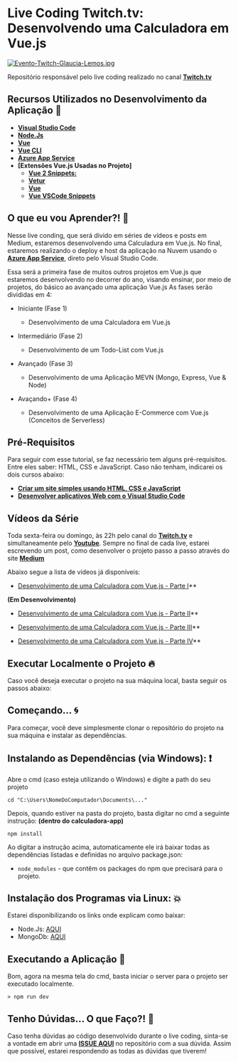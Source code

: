 # Live Coding Twitch.tv: Desenvolvendo uma Calculadora em Vue.js 

[![Evento-Twitch-Glaucia-Lemos.jpg](https://i.postimg.cc/3NMJ8T1G/Evento-Twitch-Glaucia-Lemos.jpg)](https://postimg.cc/XG80LtTN)

Repositório responsável pelo live coding realizado no canal **[Twitch.tv](https://www.twitch.tv/glaucia_lemos86)** 

## Recursos Utilizados no Desenvolvimento da Aplicação 🚀

* **[Visual Studio Code](http://bit.ly/2QoayZD)**
* **[Node.Js](https://nodejs.org/en/)**
* **[Vue](https://vuejs.org/)**
* **[Vue CLI](https://cli.vuejs.org/)**
* **[Azure App Service](http://bit.ly/2W3ppi4)**
* **[Extensões Vue.js Usadas no Projeto]**
    - **[Vue 2 Snippets:](http://bit.ly/2JHy6rM)**
    - **[Vetur](http://bit.ly/2XaGLX4)**
    - **[Vue](http://bit.ly/2VOA2QR)**
    - **[Vue VSCode Snippets](http://bit.ly/2VSlYGf)**

## O que eu vou Aprender?! 📘

Nesse live conding, que será divido em séries de vídeos e posts em Medium, estaremos desenvolvendo uma Calculadura em Vue.js. No final, estaremos realizando o deploy e host da aplicação na Nuvem usando o **[Azure App Service](http://bit.ly/2W3ppi4)**, direto pelo Visual Studio Code.

Essa será a primeira fase de muitos outros projetos em Vue.js que estaremos desenvolvendo no decorrer do ano, visando ensinar, por meio de projetos, do básico ao avançado uma aplicação Vue.js
As fases serão divididas em 4:

* Iniciante (Fase 1)
    - Desenvolvimento de uma Calculadora em Vue.js

* Intermediário (Fase 2)
    - Desenvolvimento de um Todo-List com Vue.js

* Avançado (Fase 3)
    - Desenvolvimento de uma Aplicação MEVN (Mongo, Express, Vue & Node)

* Avaçando+ (Fase 4)
    - Desenvolvimento de uma Aplicação E-Commerce com Vue.js (Conceitos de Serverless)
    
    
## Pré-Requisitos

Para seguir com esse tutorial, se faz necessário tem alguns pré-requisitos. Entre eles saber: HTML, CSS e JavaScript. Caso não tenham, indicarei os dois cursos abaixo:

- **[Criar um site simples usando HTML, CSS e JavaScript](http://bit.ly/2H2VOfS)**
- **[Desenvolver aplicativos Web com o Visual Studio Code](http://bit.ly/2VKs6nY)**

## Vídeos da Série

Toda sexta-feira ou domingo, às 22h pelo canal do **[Twitch.tv](https://www.twitch.tv/glaucia_lemos86)** e simultaneamente pelo **[Youtube](https://www.youtube.com/user/l32759)**.
Sempre no final de cada live, estarei escrevendo um post, como desenvolver o projeto passo a passo através do site **[Medium](https://medium.com/@glaucia86)**

Abaixo segue a lista de vídeos já disponíveis:

* [Desenvolvimento de uma Calculadora com Vue.js - Parte I](https://youtu.be/oEPVTnjIB_8)**

**(Em Desenvolvimento)**
* [Desenvolvimento de uma Calculadora com Vue.js - Parte II]()**

* [Desenvolvimento de uma Calculadora com Vue.js - Parte III]()**

* [Desenvolvimento de uma Calculadora com Vue.js - Parte IV]()**

## Executar Localmente o Projeto 🔥

Caso você deseja executar o projeto na sua máquina local, basta seguir os passos abaixo:

## Começando... 🌀

Para começar, você deve simplesmente clonar o repositório do projeto na sua máquina e instalar as dependências.

## Instalando as Dependências (via Windows): ❗️

Abre o cmd (caso esteja utilizando o Windows) e digite a path do seu projeto

```
cd "C:\Users\NomeDoComputador\Documents\..."
```

Depois, quando estiver na pasta do projeto, basta digitar no cmd a seguinte instrução: **(dentro do calculadora-app)**

```
npm install
```

Ao digitar a instrução acima, automaticamente ele irá baixar todas as dependências listadas e definidas no arquivo package.json:

* `node_modules` - que contêm os packages do npm que precisará para o projeto.

## Instalação dos Programas via Linux: 💥

Estarei disponibilizando os links onde explicam como baixar:

- Node.Js: [AQUI](https://nodejs.org/en/download/package-manager/)
- MongoDb: [AQUI](https://docs.mongodb.com/v3.0/administration/install-on-linux/)

## Executando a Aplicação 💨

Bom, agora na mesma tela do cmd, basta iniciar o server para o projeto ser executado localmente.

```
> npm run dev
```

## Tenho Dúvidas... O que Faço?! 🚩

Caso tenha dúvidas ao código desenvolvido durante o live coding, sinta-se a vontade em abrir uma **[ISSUE AQUI](https://github.com/glaucia86/live-coding-vuejs-calculadora/issues)** no repositório com a sua dúvida. Assim que possível, estarei respondendo as todas as dúvidas que tiverem!

